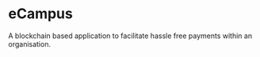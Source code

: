 # eCampus
A blockchain based application to facilitate hassle free payments within an organisation.
